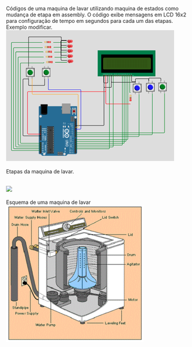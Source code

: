 Códigos de uma maquina de lavar utilizando maquina de estados como mudança de etapa em assembly. 
O código exibe mensagens em LCD 16x2 para configuração de tempo em segundos para cada um das etapas.
Exemplo modificar.
<BR><img src=../imagens/maquinadelavar.png><BR>
<BR>Etapas da maquina de lavar.
  
 <BR><img src=imagens/etapasmaquinalavar.png>
 <BR><BR>Esquema de uma maquina de lavar 
  <BR><img src=imagens/maquinalavartradicional.png>
  
